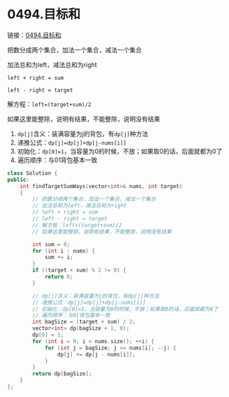 # 0494.目标和

链接：[0494.目标和](https://leetcode.cn/problems/target-sum/)

把数分成两个集合，加法一个集合，减法一个集合

加法总和为left，减法总和为right

`left + right = sum`

`left - right = target`

解方程：`left=(target+sum)/2`

如果这里能整除，说明有结果，不能整除，说明没有结果

1. `dp[j]`含义：装满容量为j的背包，有`dp[j]`种方法
2. 递推公式：`dp[j]=dp[j]+dp[j-nums[i]]`
3. 初始化：`dp[0]=1`，当容量为0的时候，不放；如果取0的话，后面就都为0了
4. 遍历顺序：与01背包基本一致

```c++
class Solution {
public:
    int findTargetSumWays(vector<int>& nums, int target)
    {
        // 把数分成两个集合，加法一个集合，减法一个集合
        // 加法总和为left，减法总和为right
        // left + right = sum
        // left - right = target
        // 解方程：left=(target+sum)/2
        // 如果这里能整除，说明有结果，不能整除，说明没有结果

        int sum = 0;
        for (int i : nums) {
            sum += i;
        }
        if ((target + sum) % 2 != 0) {
            return 0;
        }

        // dp[j]含义：装满容量为j的背包，有dp[j]种方法
        // 递推公式：dp[j]=dp[j]+dp[j-nums[i]]
        // 初始化：dp[0]=1，当容量为0的时候，不放；如果取0的话，后面就都为0了
        // 遍历顺序：与01背包基本一致
        int bagSize = (target + sum) / 2;
        vector<int> dp(bagSize + 1, 0);
        dp[0] = 1;
        for (int i = 0; i < nums.size(); ++i) {
            for (int j = bagSize; j >= nums[i]; --j) {
                dp[j] += dp[j - nums[i]];
            }
        }
        return dp[bagSize];
    }
};

```




